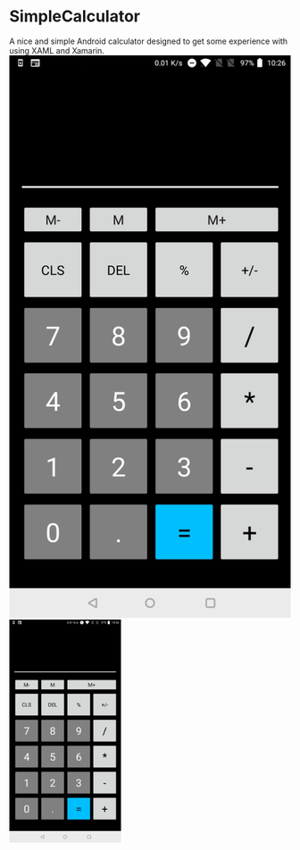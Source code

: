 # SimpleCalculator
A nice and simple Android calculator designed to get some experience with using XAML and Xamarin.
![Img1](img/Screenshot_20180808-102641.jpg)
<img src="Screenshot_20180808-102641.jpg" width="200"/>

